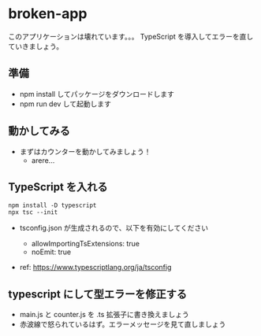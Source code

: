 # broken-app

このアプリケーションは壊れています。。。
TypeScript を導入してエラーを直していきましょう。

## 準備

- npm install してパッケージをダウンロードします
- npm run dev して起動します

## 動かしてみる

- まずはカウンターを動かしてみましょう！
  - arere...

## TypeScript を入れる

```:bash
npm install -D typescript
npx tsc --init
```

- tsconfig.json が生成されるので、以下を有効にしてください

  - allowImportingTsExtensions: true
  - noEmit: true

- ref: https://www.typescriptlang.org/ja/tsconfig

## typescript にして型エラーを修正する

- main.js と counter.js を .ts 拡張子に書き換えましょう
- 赤波線で怒られているはず。エラーメッセージを見て直しましょう
